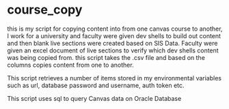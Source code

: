# course_copy
this is my script for copying content into from one canvas course to another, I work for a university and faculty were given dev shells to build out content and then blank live sections were created based on SIS Data. Faculty were given an excel document of live sections to verify which dev shells content was being copied from. this script takes the .csv file and based on the columns copies content from one to another.

This script retrieves a number of items stored in my environmental variables such as url, database password and username, auth token etc.

This script uses sql to query Canvas data on Oracle Database 
